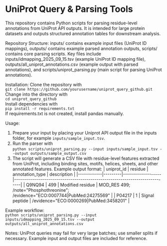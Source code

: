 # UniProt Query & Parsing Tools  
This repository contains Python scripts for parsing residue-level annotations from UniProt API outputs. It is intended for large protein datasets and outputs structured annotation tables for downstream analysis.  

Repository Structure: inputs/ contains example input files (UniProt ID mappings), outputs/ contains example parsed annotation outputs, scripts/ contains core parsing scripts. Key files include inputs/idmapping_2025_09_15.tsv (example UniProt ID mapping file), outputs/all_uniprot_annotations.csv (example output with parsed annotations), and scripts/uniprot_parsing.py (main script for parsing UniProt annotations).  

Installation: Clone the repository with  
`git clone https://github.com/yourusername/uniprot_query_github.git`  
Change into the directory with  
`cd uniprot_query_github`  
Install dependencies with  
`pip install -r requirements.txt`  
If requirements.txt is not created, install pandas manually.  

Usage:  
1. Prepare your input by placing your Uniprot API output file in the inputs folder, for example `inputs/sample_input.tsv`.  
2. Run the parser with  
`python scripts/uniprot_parsing.py --input inputs/sample_input.tsv --output outputs/sample_output.csv`  
3. The script will generate a CSV file with residue-level features extracted from UniProt, including binding sites, motifs, helices, sheets, and other annotated features. Example output format:
| uniprot_id | residue | annotation_type   | description                                                                 |
|------------|---------|-------------------|-----------------------------------------------------------------------------|
| Q9NQ94     | 499     | Modified residue  | MOD_RES 499; /note="Phosphothreonine"; /evidence="ECO:0007744\|PubMed:24275569" |
| P04217     | 1       | Signal peptide    | /evidence="ECO:0000269\|PubMed:3458201"                                     |


Example workflow:  
`python scripts/uniprot_parsing.py --input inputs/idmapping_2025_09_15.tsv --output outputs/all_uniprot_annotations.csv`  

Notes: UniProt queries may fail for very large batches; use smaller splits if necessary. Example input and output files are included for reference.
